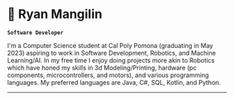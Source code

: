 # 🦾 Ryan Mangilin

**`Software Developer`**

I'm a Computer Science student at Cal Poly Pomona (graduating in May 2023) aspiring to work in Software Development, Robotics, and Machine Learning/AI. In my free time I enjoy doing projects more akin to Robotics which have honed my skills in 3d Modeling/Printing, hardware (pc components, microcontrollers, and motors), and various programming languages. My preferred languages are Java, C#, SQL, Kotlin, and Python.


---
